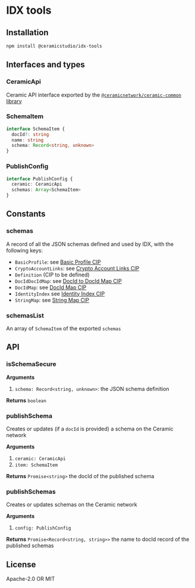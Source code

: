 # IDX tools

## Installation

```sh
npm install @ceramicstudio/idx-tools
```

## Interfaces and types

### CeramicApi

Ceramic API interface exported by the [`@ceramicnetwork/ceramic-common` library](https://github.com/ceramicnetwork/js-ceramic/tree/develop/packages/ceramic-common)

### SchemaItem

```ts
interface SchemaItem {
  docId?: string
  name: string
  schema: Record<string, unknown>
}
```

### PublishConfig

```ts
interface PublishConfig {
  ceramic: CeramicApi
  schemas: Array<SchemaItem>
}
```

## Constants

### schemas

A record of all the JSON schemas defined and used by IDX, with the following keys:

- `BasicProfile`: see [Basic Profile CIP](https://github.com/ceramicnetwork/CIP/issues/32)
- `CryptoAccountLinks`: see [Crypto Account Links CIP](https://github.com/ceramicnetwork/CIP/issues/44)
- `Definition` (CIP to be defined)
- `DocIdDocIdMap`: see [DocId to DocId Map CIP](https://github.com/ceramicnetwork/CIP/issues/54)
- `DocIdMap`: see [DocId Map CIP](https://github.com/ceramicnetwork/CIP/issues/51)
- `IdentityIndex` see [Identity Index CIP](https://github.com/ceramicnetwork/CIP/issues/3)
- `StringMap`: see [String Map CIP](https://github.com/ceramicnetwork/CIP/issues/50)

### schemasList

An array of `SchemaItem` of the exported `schemas`

## API

### isSchemaSecure

**Arguments**

1. `schema: Record<string, unknown>`: the JSON schema definition

**Returns** `boolean`

### publishSchema

Creates or updates (if a `docId` is provided) a schema on the Ceramic network

**Arguments**

1. `ceramic: CeramicApi`
1. `item: SchemaItem`

**Returns** `Promise<string>` the docId of the published schema

### publishSchemas

Creates or updates schemas on the Ceramic network

**Arguments**

1. `config: PublishConfig`

**Returns** `Promise<Record<string, string>>` the name to docId record of the published schemas

## License

Apache-2.0 OR MIT
